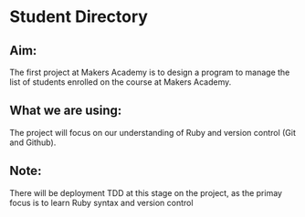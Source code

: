 Student Directory
==========================

Aim:
---------
The first project at Makers Academy is to design a program to manage the list of students enrolled on the course at Makers Academy.

What we are using:
-----------------
The project will focus on our understanding of Ruby and version control (Git and Github).

Note: 
---------
There will be deployment TDD at this stage on the project, as the primay focus is to learn Ruby syntax and version control 
